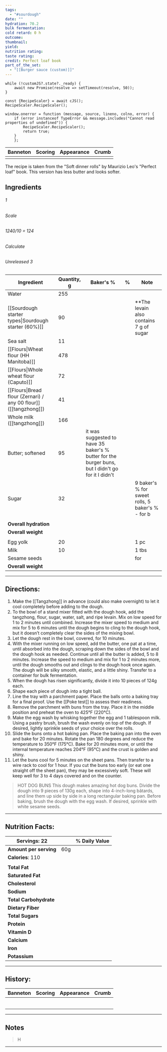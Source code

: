 ```yaml
---
tags:
  - "#sourdough"
date: ""
hydration: 70.2
bulk fermentation: 
cold retard: 0 h
outcome: 
thumbnail: 
yield: 
nutrition rating: 
taste rating: 
credit: Perfect loaf book
part_of_the_set:
  - "[[Burger sauce (custom)]]"
---
```

```dataviewjs
while (!customJS?.state?._ready) { 
	await new Promise(resolve => setTimeout(resolve, 50)); 
} 

const {RecipeScaler} = await cJS();
RecipeScaler.RecipeScaler();

window.onerror = function (message, source, lineno, colno, error) {
	if (error instanceof TypeError && message.includes("Cannot read properties of undefined")) {
		RecipeScaler.RecipeScaler();
		return true;
	}
    };
```

| Banneton | Scoring | Appearance | Crumb |
| -------- | ------- | ---------- | ----- |
|          |         |            |       |

The recipe is taken from the "Soft dinner rolls" by Maurizio Leo's "Perfect loaf" book. This version has less butter and looks softer.
## Ingredients

###### 1
###### Scale
###### 1240/10 = 124
###### Calculate
###### Unreleased 3

| Ingredient                                                       | Quantity, g | Baker's % | %   | Note                                                                                      |
| ---------------------------------------------------------------- | ----------- | --------- | --- | ---------------------------------------------------------------------------------------- |
| Water                                                            | 255         |           |                                                                                                 |
| [[Sourdough starter types\|Sourdough starter (60%)]]             | 90          |           |     | **The levain also contains 7 g of sugar                                                   |
| Sea salt                                                         | 11          |           |                                                                                                 |
| [[Flours\|Wheat flour (HH Manitoba)]]                            | 478         |           |                                                                                                 |
| [[Flours\|Whole wheat flour (Caputo)]]                           | 72          |           |                                                                                                 |
| [[Flours\|Bread flour (Zernari) / any 00 flour]] ([[tangzhong]]) | 41          |           |                                                                                                 |
| Whole milk ([[tangzhong]])                                       | 166         |                                                                                                             |
| Butter; softened                                                 | 95          |          it was suggested to have 35 baker's % butter for the burger buns, but I didn't go for it I didn't  |
| Sugar                                                            | 32          |           |     | 9 baker's % for sweet rolls, 5 baker's % - for b                                          |
|                                                                  |             |                                                                                                             |
| **Overall hydration**                                            |             |                                                                                                             |
| **Overall weight**                                               |             |                                                                                                             |
|                                                                  |             |                                                                                                             |
| Egg yolk                                                         | 20          |           |     | 1 pc                                                                                      |
| Milk                                                             | 10          |           |     | 1 tbs                                                                                     |
| Sesame seeds                                                     |             |           |     | for                                                                                       |
| **Overall weight**                                               |             |                                                                                                             |





---
## Directions:

1. Make the [[Tangzhong]] in advance (could also make overnight) to let it cool completely before adding to the dough.
2. To the bowl of a stand mixer fitted with the dough hook, add the tangzhong, flour, sugar, water, salt, and ripe levain. Mix on low speed for 1 to 2 minutes until combined. Increase the mixer speed to medium and mix for 5 to 6 minutes until the dough begins to cling to the dough hook, but it doesn’t completely clear the sides of the mixing bowl. 
3. Let the dough rest in the bowl, covered, for 10 minutes.
4. With the mixer running on low speed, add the butter, one pat at a time, until absorbed into the dough, scraping down the sides of the bowl and the dough hook as needed. Continue until all the butter is added, 5 to 8 minutes. Increase the speed to medium and mix for 1 to 2 minutes more, until the dough smooths out and clings to the dough hook once again. The dough will be silky smooth, elastic, and a little shiny. Transfer to a container for bulk fermentation.
5. When the dough has risen significantly, divide it into 10 pieces of 124g each.
6. Shape each piece of dough into a tight ball.
7. Line the tray with a parchment paper. Place the balls onto a baking tray for a final proof. Use the [[Poke test]] to assess their readiness.
8. Remove the parchment with buns from the tray. Place it in the middle position and preheat the oven to 425°F (220°C).
9. Make the egg wash by whisking together the egg and 1 tablespoon milk. Using a pastry brush, brush the wash evenly on top of the dough. If desired, lightly sprinkle seeds of your choice over the rolls.
10. Slide the buns onto a hot baking pan. Place the baking pan into the oven and bake for 20 minutes. Rotate the pan 180 degrees and reduce the temperature to 350°F (175°C). Bake for 20 minutes more, or until the internal temperature reaches 204°F (95°C) and the crust is golden and shiny.
11. Let the buns cool for 5 minutes on the sheet pans. Then transfer to a wire rack to cool for 1 hour. If you cut the buns too early (or eat one straight off the sheet pan), they may be excessively soft. These will keep well for 3 to 4 days covered and on the counter.

> HOT DOG BUNS
This dough makes amazing hot dog buns. Divide the dough into 9 pieces of 130g
each, shape into 4-inch-long bâtards, and line them up side by
side in a long rectangular baking pan. Before baking, brush the dough with the
egg wash. If desired, sprinkle with white sesame seeds.

---
## Nutrition Facts:

| **Servings:** 22       |       | % Daily Value |
| ---------------------- | ----- | ------------- |
| **Amount per serving** | 60g   |               |
| **Calories**: 110      |       |               |
|                        |       |               |
| **Total Fat**          |       |               |
| **Saturated Fat**      |       |               |
| **Cholesterol**        |       |               |
| **Sodium**             |       |               |
| **Total Carbohydrate** |       |               |
| **Dietary Fiber**      |       |               |
| **Total Sugars**       |       |               |
| **Protein**            |       |               |
| **Vitamin D**          |       |               |
| **Calcium**            |       |               |
| **Iron**               |       |               |
| **Potassium**          |       |               |

---
## History:

| Banneton                                                                                                                                                                                                                                                                                                                                                                                                                                                                                                       | Scoring                                                                                                                                                                                                                              | Appearance                                                                                                                                                                                                                           | Crumb                                                                                                                                                                                                                                |
| -------------------------------------------------------------------------------------------------------------------------------------------------------------------------------------------------------------------------------------------------------------------------------------------------------------------------------------------------------------------------------------------------------------------------------------------------------------------------------------------------------------- | ------------------------------------------------------------------------------------------------------------------------------------------------------------------------------------------------------------------------------------ | ------------------------------------------------------------------------------------------------------------------------------------------------------------------------------------------------------------------------------------ | ------------------------------------------------------------------------------------------------------------------------------------------------------------------------------------------------------------------------------------ |
|                                                                                                                                                                                                                                                                                                                                                                                                                                                                                                                |                                                                                                                                                                                                                                      |                                                                                                                                                                                                                                      |                                                                                                                                                                                                                                      |
|                                                                                                                                                                                                                                                                                                                                                                                                                                                                                                                |                                                                                                                                                                                                                                      |                                                                                                                                                                                                                                      |                                                                                                                                                                                                                                      |
|                                                                                                                                                                                                                                                                                                                                                                                                                                                                                                                |                                                                                                                                                                                                                                      |                                                                                                                                                                                                                                      |                                                                                                                                                                                                                                      |
|                                                                                                                                                                                                                                                                                                                                                                                                                                                                                                                |                                                                                                                                                                                                                                      |                                                                                                                                                                                                                                      |                                                                                                                                                                                                                                      |
|                                                                                                                                                                                                                                                                                                                                                                                                                                                                                                                |                                                                                                                                                                                                                                      |                                                                                                                                                                                                                                      |                                                                                                                                                                                                                                      |
|                                                                                                                                                                                                                                                                                                                                                                                                                                                                                                                |                                                                                                                                                                                                                                      |                                                                                                                                                                                                                                      |                                                                                                                                                                                                                                      |

---
## Notes

> H

---



